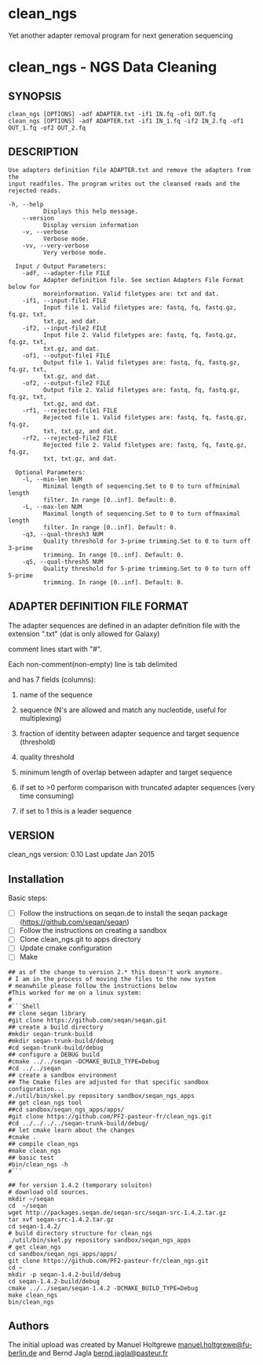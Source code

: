 clean_ngs
=========

Yet another adapter removal program for next generation sequencing 

clean_ngs - NGS Data Cleaning
=============================


SYNOPSIS
--------
    clean_ngs [OPTIONS] -adf ADAPTER.txt -if1 IN.fq -of1 OUT.fq
    clean_ngs [OPTIONS] -adf ADAPTER.txt -if1 IN_1.fq -if2 IN_2.fq -of1
    OUT_1.fq -of2 OUT_2.fq

DESCRIPTION
-----------
    Use adapters definition file ADAPTER.txt and remove the adapters from the
    input readfiles. The program writes out the cleansed reads and the
    rejected reads.

```
-h, --help
          Displays this help message.
    --version
          Display version information
    -v, --verbose
          Verbose mode.
    -vv, --very-verbose
          Very verbose mode.

  Input / Output Parameters:
    -adf, --adapter-file FILE
          Adapter definition file. See section Adapters File Format below for
          moreinformation. Valid filetypes are: txt and dat.
    -if1, --input-file1 FILE
          Input file 1. Valid filetypes are: fastq, fq, fastq.gz, fq.gz, txt,
          txt.gz, and dat.
    -if2, --input-file2 FILE
          Input file 2. Valid filetypes are: fastq, fq, fastq.gz, fq.gz, txt,
          txt.gz, and dat.
    -of1, --output-file1 FILE
          Output file 1. Valid filetypes are: fastq, fq, fastq.gz, fq.gz, txt,
          txt.gz, and dat.
    -of2, --output-file2 FILE
          Output file 2. Valid filetypes are: fastq, fq, fastq.gz, fq.gz, txt,
          txt.gz, and dat.
    -rf1, --rejected-file1 FILE
          Rejected file 1. Valid filetypes are: fastq, fq, fastq.gz, fq.gz,
          txt, txt.gz, and dat.
    -rf2, --rejected-file2 FILE
          Rejected file 2. Valid filetypes are: fastq, fq, fastq.gz, fq.gz,
          txt, txt.gz, and dat.

  Optional Parameters:
    -l, --min-len NUM
          Minimal length of sequencing.Set to 0 to turn offminimal length
          filter. In range [0..inf]. Default: 0.
    -L, --max-len NUM
          Maximal length of sequencing.Set to 0 to turn offmaximal length
          filter. In range [0..inf]. Default: 0.
    -q3, --qual-thresh3 NUM
          Quality threshold for 3-prime trimming.Set to 0 to turn off 3-prime
          trimming. In range [0..inf]. Default: 0.
    -q5, --qual-thresh5 NUM
          Quality threshold for 5-prime trimming.Set to 0 to turn off 5-prime
          trimming. In range [0..inf]. Default: 0.
```

ADAPTER DEFINITION FILE FORMAT
------------------------------
The adapter sequences are defined in an adapter definition file with the
extension ".txt" (dat is only allowed for Galaxy)

comment lines start with "#".

Each non-comment(non-empty) line is tab delimited

and has 7 fields (columns):

1. name of the sequence

2. sequence (N's are allowed and match any nucleotide, useful for
multiplexing)

3. fraction of identity between adapter sequence and target sequence
(threshold)

4. quality threshold

5. minimum length of overlap between adapter and target sequence

6. if set to >0 perform comparison with truncated adapter sequences (very
time consuming)

7. if set to 1 this is a leader sequence

VERSION
-------
clean_ngs version: 0.10
Last update Jan 2015

Installation
------------


Basic steps:

- [ ] Follow the instructions on seqan.de to install the seqan package (https://github.com/seqan/seqan)
- [ ] Follow the instructions on creating a sandbox
- [ ] Clone clean_ngs.git to apps directory
- [ ] Update cmake configuration
- [ ] Make

```
## as of the change to version 2.* this doesn't work anymore. 
# I am in the process of moving the files to the new system
# meanwhile please follow the instructions below
#This worked for me on a linux system:
#
#```Shell
## clone seqan library
#git clone https://github.com/seqan/seqan.git
## create a build directory
#mkdir seqan-trunk-build
#mkdir seqan-trunk-build/debug
#cd seqan-trunk-build/debug
## configure a DEBUG build
#cmake ../../seqan -DCMAKE_BUILD_TYPE=Debug
#cd ../../seqan
## create a sandbox environment
## The Cmake files are adjusted for that specific sandbox configuration...
#./util/bin/skel.py repository sandbox/seqan_ngs_apps
## get clean_ngs tool
##cd sandbox/seqan_ngs_apps/apps/
#git clone https://github.com/PF2-pasteur-fr/clean_ngs.git
#cd ../../../../seqan-trunk-build/debug/
## let cmake learn about the changes
#cmake .
## compile clean_ngs
#make clean_ngs
## basic test
#bin/clean_ngs -h
#```
```

```
## for version 1.4.2 (temporary soluiton)
# download old sources.
mkdir ~/seqan
cd  ~/seqan
wget http://packages.seqan.de/seqan-src/seqan-src-1.4.2.tar.gz
tar xvf seqan-src-1.4.2.tar.gz 
cd seqan-1.4.2/
# build directory structure for clean_ngs
./util/bin/skel.py repository sandbox/seqan_ngs_apps
# get clean_ngs
cd sandbox/seqan_ngs_apps/apps/
git clone https://github.com/PF2-pasteur-fr/clean_ngs.git
cd ~
mkdir -p seqan-1.4.2-build/debug
cd seqan-1.4.2-build/debug
cmake ../../seqan/seqan-1.4.2 -DCMAKE_BUILD_TYPE=Debug
make clean_ngs
bin/clean_ngs
```



Authors
-------
The initial upload was created by 
Manuel Holtgrewe <manuel.holtgrewe@fu-berlin.de>
and
Bernd Jagla <bernd.jagla@pasteur.fr>
